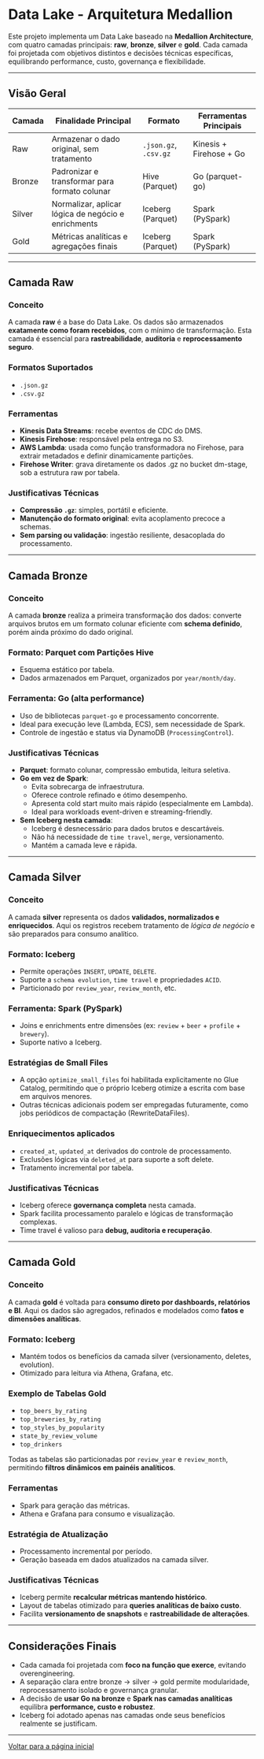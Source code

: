 # Data Lake - Arquitetura Medallion

Este projeto implementa um Data Lake baseado na **Medallion Architecture**, com quatro camadas principais: **raw**, **bronze**, **silver** e **gold**. Cada camada foi projetada com objetivos distintos e decisões técnicas específicas, equilibrando performance, custo, governança e flexibilidade.

---

## Visão Geral

| Camada | Finalidade Principal                                | Formato               | Ferramentas Principais  |
| ------ | --------------------------------------------------- |-----------------------|-------------------------|
| Raw    | Armazenar o dado original, sem tratamento           | `.json.gz`, `.csv.gz` | Kinesis + Firehose + Go |
| Bronze | Padronizar e transformar para formato colunar       | Hive (Parquet)        | Go (parquet-go)         |
| Silver | Normalizar, aplicar lógica de negócio e enrichments | Iceberg (Parquet)     | Spark (PySpark)         |
| Gold   | Métricas analíticas e agregações finais             | Iceberg (Parquet)     | Spark (PySpark)         |

---

## Camada Raw

### Conceito

A camada **raw** é a base do Data Lake. Os dados são armazenados **exatamente como foram recebidos**, com o mínimo de transformação. Esta camada é essencial para **rastreabilidade**, **auditoria** e **reprocessamento seguro**.

### Formatos Suportados

* `.json.gz`
* `.csv.gz`

### Ferramentas 

* **Kinesis Data Streams**: recebe eventos de CDC do DMS.
* **Kinesis Firehose**: responsável pela entrega no S3.
* **AWS Lambda**: usada como função transformadora no Firehose, para extrair metadados e definir dinamicamente partições.
* **Firehose Writer**: grava diretamente os dados .gz no bucket dm-stage, sob a estrutura raw por tabela.

### Justificativas Técnicas

* **Compressão `.gz`**: simples, portátil e eficiente.
* **Manutenção do formato original**: evita acoplamento precoce a schemas.
* **Sem parsing ou validação**: ingestão resiliente, desacoplada do processamento.

---

## Camada Bronze

### Conceito

A camada **bronze** realiza a primeira transformação dos dados: converte arquivos brutos em um formato colunar eficiente com **schema definido**, porém ainda próximo do dado original.

### Formato: Parquet com Partições Hive

* Esquema estático por tabela.
* Dados armazenados em Parquet, organizados por `year/month/day`.

### Ferramenta: Go (alta performance)

* Uso de bibliotecas `parquet-go` e processamento concorrente.
* Ideal para execução leve (Lambda, ECS), sem necessidade de Spark.
* Controle de ingestão e status via DynamoDB (`ProcessingControl`).

### Justificativas Técnicas

* **Parquet**: formato colunar, compressão embutida, leitura seletiva.
* **Go em vez de Spark**:
    * Evita sobrecarga de infraestrutura.
    * Oferece controle refinado e ótimo desempenho.
    * Apresenta cold start muito mais rápido (especialmente em Lambda).
    * Ideal para workloads event-driven e streaming-friendly.
* **Sem Iceberg nesta camada**:
    * Iceberg é desnecessário para dados brutos e descartáveis.
    * Não há necessidade de `time travel`, `merge`, versionamento.
    * Mantém a camada leve e rápida.

---

## Camada Silver

### Conceito

A camada **silver** representa os dados **validados, normalizados e enriquecidos**. Aqui os registros recebem tratamento de *lógica de negócio* e são preparados para consumo analítico.

### Formato: Iceberg

* Permite operações `INSERT`, `UPDATE`, `DELETE`.
* Suporte a `schema evolution`, `time travel` e propriedades `ACID`.
* Particionado por `review_year`, `review_month`, etc.

### Ferramenta: Spark (PySpark)

* Joins e enrichments entre dimensões (ex: `review` + `beer` + `profile` + `brewery`).
* Suporte nativo a Iceberg.

### Estratégias de Small Files

* A opção `optimize_small_files` foi habilitada explicitamente no Glue Catalog, permitindo que o próprio Iceberg otimize a escrita com base em arquivos menores.
* Outras técnicas adicionais podem ser empregadas futuramente, como jobs periódicos de compactação (RewriteDataFiles).

### Enriquecimentos aplicados

* `created_at`, `updated_at` derivados do controle de processamento.
* Exclusões lógicas via `deleted_at` para suporte a soft delete.
* Tratamento incremental por tabela.

### Justificativas Técnicas

* Iceberg oferece **governança completa** nesta camada.
* Spark facilita processamento paralelo e lógicas de transformação complexas.
* Time travel é valioso para **debug, auditoria e recuperação**.

---

## Camada Gold

### Conceito

A camada **gold** é voltada para **consumo direto por dashboards, relatórios e BI**. Aqui os dados são agregados, refinados e modelados como **fatos e dimensões analíticas**.

### Formato: Iceberg

* Mantém todos os benefícios da camada silver (versionamento, deletes, evolution).
* Otimizado para leitura via Athena, Grafana, etc.

### Exemplo de Tabelas Gold

* `top_beers_by_rating`
* `top_breweries_by_rating`
* `top_styles_by_popularity`
* `state_by_review_volume`
* `top_drinkers`

Todas as tabelas são particionadas por `review_year` e `review_month`, permitindo **filtros dinâmicos em painéis analíticos**.

### Ferramentas

* Spark para geração das métricas.
* Athena e Grafana para consumo e visualização.

### Estratégia de Atualização

* Processamento incremental por período.
* Geração baseada em dados atualizados na camada silver.

### Justificativas Técnicas

* Iceberg permite **recalcular métricas mantendo histórico**.
* Layout de tabelas otimizado para **queries analíticas de baixo custo**.
* Facilita **versionamento de snapshots** e **rastreabilidade de alterações**.

---

## Considerações Finais

* Cada camada foi projetada com **foco na função que exerce**, evitando overengineering.
* A separação clara entre bronze → silver → gold permite modularidade, reprocessamento isolado e governança granular.
* A decisão de **usar Go na bronze** e **Spark nas camadas analíticas** equilibra **performance, custo e robustez**.
* Iceberg foi adotado apenas nas camadas onde seus benefícios realmente se justificam.

---

[Voltar para a página inicial](../README.md)